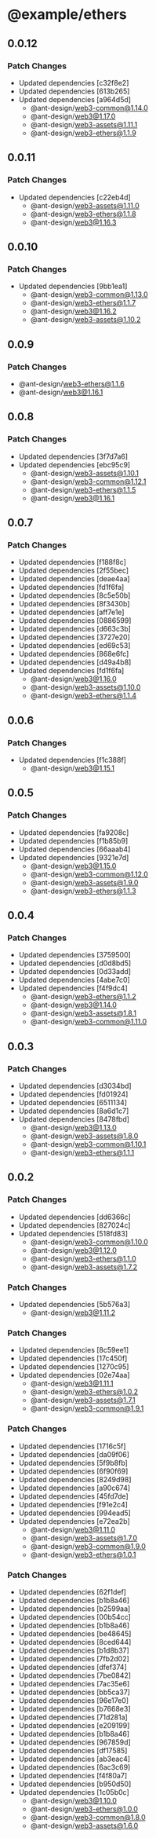 # @example/ethers

## 0.0.12

### Patch Changes

- Updated dependencies [c32f8e2]
- Updated dependencies [613b265]
- Updated dependencies [a964d5d]
  - @ant-design/web3-common@1.14.0
  - @ant-design/web3@1.17.0
  - @ant-design/web3-assets@1.11.1
  - @ant-design/web3-ethers@1.1.9

## 0.0.11

### Patch Changes

- Updated dependencies [c22eb4d]
  - @ant-design/web3-assets@1.11.0
  - @ant-design/web3-ethers@1.1.8
  - @ant-design/web3@1.16.3

## 0.0.10

### Patch Changes

- Updated dependencies [9bb1ea1]
  - @ant-design/web3-common@1.13.0
  - @ant-design/web3-ethers@1.1.7
  - @ant-design/web3@1.16.2
  - @ant-design/web3-assets@1.10.2

## 0.0.9

### Patch Changes

- @ant-design/web3-ethers@1.1.6
- @ant-design/web3@1.16.1

## 0.0.8

### Patch Changes

- Updated dependencies [3f7d7a6]
- Updated dependencies [ebc95c9]
  - @ant-design/web3-assets@1.10.1
  - @ant-design/web3-common@1.12.1
  - @ant-design/web3-ethers@1.1.5
  - @ant-design/web3@1.16.1

## 0.0.7

### Patch Changes

- Updated dependencies [f188f8c]
- Updated dependencies [2f55bec]
- Updated dependencies [deae4aa]
- Updated dependencies [fd1f6fa]
- Updated dependencies [8c5e50b]
- Updated dependencies [8f3430b]
- Updated dependencies [aff7e1e]
- Updated dependencies [0886599]
- Updated dependencies [d663c3b]
- Updated dependencies [3727e20]
- Updated dependencies [ed69c53]
- Updated dependencies [868e6fc]
- Updated dependencies [d49a4b8]
- Updated dependencies [fd1f6fa]
  - @ant-design/web3@1.16.0
  - @ant-design/web3-assets@1.10.0
  - @ant-design/web3-ethers@1.1.4

## 0.0.6

### Patch Changes

- Updated dependencies [f1c388f]
  - @ant-design/web3@1.15.1

## 0.0.5

### Patch Changes

- Updated dependencies [fa9208c]
- Updated dependencies [f1b85b9]
- Updated dependencies [66aaab4]
- Updated dependencies [9321e7d]
  - @ant-design/web3@1.15.0
  - @ant-design/web3-common@1.12.0
  - @ant-design/web3-assets@1.9.0
  - @ant-design/web3-ethers@1.1.3

## 0.0.4

### Patch Changes

- Updated dependencies [3759500]
- Updated dependencies [d0d8bd5]
- Updated dependencies [0d33add]
- Updated dependencies [4abe7c0]
- Updated dependencies [f4f9dc4]
  - @ant-design/web3-ethers@1.1.2
  - @ant-design/web3@1.14.0
  - @ant-design/web3-assets@1.8.1
  - @ant-design/web3-common@1.11.0

## 0.0.3

### Patch Changes

- Updated dependencies [d3034bd]
- Updated dependencies [fd01924]
- Updated dependencies [6511134]
- Updated dependencies [8a6d1c7]
- Updated dependencies [8478fbd]
  - @ant-design/web3@1.13.0
  - @ant-design/web3-assets@1.8.0
  - @ant-design/web3-common@1.10.1
  - @ant-design/web3-ethers@1.1.1

## 0.0.2

### Patch Changes

- Updated dependencies [dd6366c]
- Updated dependencies [827024c]
- Updated dependencies [518fd83]
  - @ant-design/web3-common@1.10.0
  - @ant-design/web3@1.12.0
  - @ant-design/web3-ethers@1.1.0
  - @ant-design/web3-assets@1.7.2

### Patch Changes

- Updated dependencies [5b576a3]
  - @ant-design/web3@1.11.2

### Patch Changes

- Updated dependencies [8c59ee1]
- Updated dependencies [17c450f]
- Updated dependencies [1270c95]
- Updated dependencies [02e74aa]
  - @ant-design/web3@1.11.1
  - @ant-design/web3-ethers@1.0.2
  - @ant-design/web3-assets@1.7.1
  - @ant-design/web3-common@1.9.1

### Patch Changes

- Updated dependencies [1716c5f]
- Updated dependencies [da09f06]
- Updated dependencies [5f9b8fb]
- Updated dependencies [6f90f69]
- Updated dependencies [8249d98]
- Updated dependencies [a90c674]
- Updated dependencies [45fd7de]
- Updated dependencies [f91e2c4]
- Updated dependencies [994ead5]
- Updated dependencies [e72ea2b]
  - @ant-design/web3@1.11.0
  - @ant-design/web3-assets@1.7.0
  - @ant-design/web3-common@1.9.0
  - @ant-design/web3-ethers@1.0.1

### Patch Changes

- Updated dependencies [62f1def]
- Updated dependencies [b1b8a46]
- Updated dependencies [b2599aa]
- Updated dependencies [00b54cc]
- Updated dependencies [b1b8a46]
- Updated dependencies [be48645]
- Updated dependencies [8ced644]
- Updated dependencies [b1d8b37]
- Updated dependencies [7fb2d02]
- Updated dependencies [dfef374]
- Updated dependencies [7be0842]
- Updated dependencies [7ac35e6]
- Updated dependencies [bb5ca37]
- Updated dependencies [96e17e0]
- Updated dependencies [b7668e3]
- Updated dependencies [71d281a]
- Updated dependencies [e209199]
- Updated dependencies [b1b8a46]
- Updated dependencies [967859d]
- Updated dependencies [df17585]
- Updated dependencies [ab3eac4]
- Updated dependencies [6ac3c69]
- Updated dependencies [f4f80a7]
- Updated dependencies [b950d50]
- Updated dependencies [1c05b0c]
  - @ant-design/web3@1.10.0
  - @ant-design/web3-ethers@1.0.0
  - @ant-design/web3-common@1.8.0
  - @ant-design/web3-assets@1.6.0
